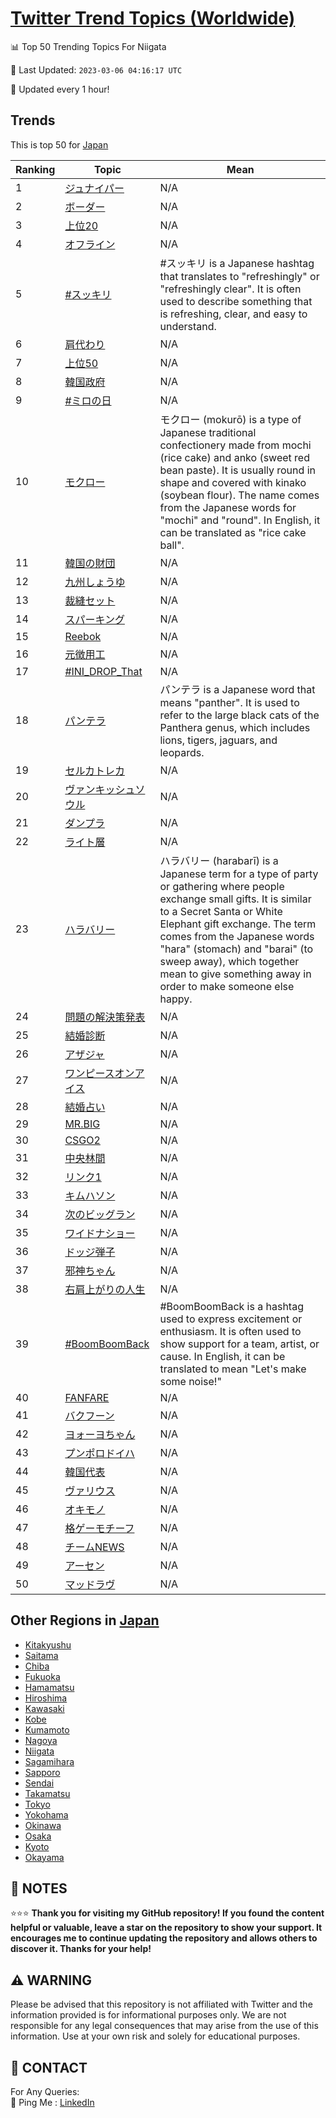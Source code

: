 [Twitter Trend Topics (Worldwide)](https://github.com/ErcinDedeoglu/Twitter-Trend-Topics)
==========


📊 Top 50 Trending Topics For Niigata

📆 Last Updated: `2023-03-06 04:16:17 UTC`

🔧 Updated every 1 hour!


## Trends

This is top 50 for [Japan](</Japan>)

| Ranking | Topic | Mean |
| ------- | ------------ | ------------ |
| 1 | [ジュナイパー](http://twitter.com/search?q=%e3%82%b8%e3%83%a5%e3%83%8a%e3%82%a4%e3%83%91%e3%83%bc) | N/A |
| 2 | [ボーダー](http://twitter.com/search?q=%e3%83%9c%e3%83%bc%e3%83%80%e3%83%bc) | N/A |
| 3 | [上位20](http://twitter.com/search?q=%e4%b8%8a%e4%bd%8d20) | N/A |
| 4 | [オフライン](http://twitter.com/search?q=%e3%82%aa%e3%83%95%e3%83%a9%e3%82%a4%e3%83%b3) | N/A |
| 5 | [#スッキリ](http://twitter.com/search?q=%23%e3%82%b9%e3%83%83%e3%82%ad%e3%83%aa) | #スッキリ is a Japanese hashtag that translates to "refreshingly" or "refreshingly clear". It is often used to describe something that is refreshing, clear, and easy to understand. |
| 6 | [肩代わり](http://twitter.com/search?q=%e8%82%a9%e4%bb%a3%e3%82%8f%e3%82%8a) | N/A |
| 7 | [上位50](http://twitter.com/search?q=%e4%b8%8a%e4%bd%8d50) | N/A |
| 8 | [韓国政府](http://twitter.com/search?q=%e9%9f%93%e5%9b%bd%e6%94%bf%e5%ba%9c) | N/A |
| 9 | [#ミロの日](http://twitter.com/search?q=%23%e3%83%9f%e3%83%ad%e3%81%ae%e6%97%a5) | N/A |
| 10 | [モクロー](http://twitter.com/search?q=%e3%83%a2%e3%82%af%e3%83%ad%e3%83%bc) | モクロー (mokurō) is a type of Japanese traditional confectionery made from mochi (rice cake) and anko (sweet red bean paste). It is usually round in shape and covered with kinako (soybean flour). The name comes from the Japanese words for "mochi" and "round". In English, it can be translated as "rice cake ball". |
| 11 | [韓国の財団](http://twitter.com/search?q=%e9%9f%93%e5%9b%bd%e3%81%ae%e8%b2%a1%e5%9b%a3) | N/A |
| 12 | [九州しょうゆ](http://twitter.com/search?q=%e4%b9%9d%e5%b7%9e%e3%81%97%e3%82%87%e3%81%86%e3%82%86) | N/A |
| 13 | [裁縫セット](http://twitter.com/search?q=%e8%a3%81%e7%b8%ab%e3%82%bb%e3%83%83%e3%83%88) | N/A |
| 14 | [スパーキング](http://twitter.com/search?q=%e3%82%b9%e3%83%91%e3%83%bc%e3%82%ad%e3%83%b3%e3%82%b0) | N/A |
| 15 | [Reebok](http://twitter.com/search?q=Reebok) | N/A |
| 16 | [元徴用工](http://twitter.com/search?q=%e5%85%83%e5%be%b4%e7%94%a8%e5%b7%a5) | N/A |
| 17 | [#INI_DROP_That](http://twitter.com/search?q=%23INI_DROP_That) | N/A |
| 18 | [パンテラ](http://twitter.com/search?q=%e3%83%91%e3%83%b3%e3%83%86%e3%83%a9) | パンテラ is a Japanese word that means "panther". It is used to refer to the large black cats of the Panthera genus, which includes lions, tigers, jaguars, and leopards. |
| 19 | [セルカトレカ](http://twitter.com/search?q=%e3%82%bb%e3%83%ab%e3%82%ab%e3%83%88%e3%83%ac%e3%82%ab) | N/A |
| 20 | [ヴァンキッシュソウル](http://twitter.com/search?q=%e3%83%b4%e3%82%a1%e3%83%b3%e3%82%ad%e3%83%83%e3%82%b7%e3%83%a5%e3%82%bd%e3%82%a6%e3%83%ab) | N/A |
| 21 | [ダンプラ](http://twitter.com/search?q=%e3%83%80%e3%83%b3%e3%83%97%e3%83%a9) | N/A |
| 22 | [ライト層](http://twitter.com/search?q=%e3%83%a9%e3%82%a4%e3%83%88%e5%b1%a4) | N/A |
| 23 | [ハラバリー](http://twitter.com/search?q=%e3%83%8f%e3%83%a9%e3%83%90%e3%83%aa%e3%83%bc) | ハラバリー (harabarī) is a Japanese term for a type of party or gathering where people exchange small gifts. It is similar to a Secret Santa or White Elephant gift exchange. The term comes from the Japanese words "hara" (stomach) and "barai" (to sweep away), which together mean to give something away in order to make someone else happy. |
| 24 | [問題の解決策発表](http://twitter.com/search?q=%e5%95%8f%e9%a1%8c%e3%81%ae%e8%a7%a3%e6%b1%ba%e7%ad%96%e7%99%ba%e8%a1%a8) | N/A |
| 25 | [結婚診断](http://twitter.com/search?q=%e7%b5%90%e5%a9%9a%e8%a8%ba%e6%96%ad) | N/A |
| 26 | [アザジャ](http://twitter.com/search?q=%e3%82%a2%e3%82%b6%e3%82%b8%e3%83%a3) | N/A |
| 27 | [ワンピースオンアイス](http://twitter.com/search?q=%e3%83%af%e3%83%b3%e3%83%94%e3%83%bc%e3%82%b9%e3%82%aa%e3%83%b3%e3%82%a2%e3%82%a4%e3%82%b9) | N/A |
| 28 | [結婚占い](http://twitter.com/search?q=%e7%b5%90%e5%a9%9a%e5%8d%a0%e3%81%84) | N/A |
| 29 | [MR.BIG](http://twitter.com/search?q=MR.BIG) | N/A |
| 30 | [CSGO2](http://twitter.com/search?q=CSGO2) | N/A |
| 31 | [中央林間](http://twitter.com/search?q=%e4%b8%ad%e5%a4%ae%e6%9e%97%e9%96%93) | N/A |
| 32 | [リンク1](http://twitter.com/search?q=%e3%83%aa%e3%83%b3%e3%82%af1) | N/A |
| 33 | [キムハソン](http://twitter.com/search?q=%e3%82%ad%e3%83%a0%e3%83%8f%e3%82%bd%e3%83%b3) | N/A |
| 34 | [次のビッグラン](http://twitter.com/search?q=%e6%ac%a1%e3%81%ae%e3%83%93%e3%83%83%e3%82%b0%e3%83%a9%e3%83%b3) | N/A |
| 35 | [ワイドナショー](http://twitter.com/search?q=%e3%83%af%e3%82%a4%e3%83%89%e3%83%8a%e3%82%b7%e3%83%a7%e3%83%bc) | N/A |
| 36 | [ドッジ弾子](http://twitter.com/search?q=%e3%83%89%e3%83%83%e3%82%b8%e5%bc%be%e5%ad%90) | N/A |
| 37 | [邪神ちゃん](http://twitter.com/search?q=%e9%82%aa%e7%a5%9e%e3%81%a1%e3%82%83%e3%82%93) | N/A |
| 38 | [右肩上がりの人生](http://twitter.com/search?q=%e5%8f%b3%e8%82%a9%e4%b8%8a%e3%81%8c%e3%82%8a%e3%81%ae%e4%ba%ba%e7%94%9f) | N/A |
| 39 | [#BoomBoomBack](http://twitter.com/search?q=%23BoomBoomBack) | #BoomBoomBack is a hashtag used to express excitement or enthusiasm. It is often used to show support for a team, artist, or cause. In English, it can be translated to mean "Let's make some noise!" |
| 40 | [FANFARE](http://twitter.com/search?q=FANFARE) | N/A |
| 41 | [バクフーン](http://twitter.com/search?q=%e3%83%90%e3%82%af%e3%83%95%e3%83%bc%e3%83%b3) | N/A |
| 42 | [ヨォーヨちゃん](http://twitter.com/search?q=%e3%83%a8%e3%82%a9%e3%83%bc%e3%83%a8%e3%81%a1%e3%82%83%e3%82%93) | N/A |
| 43 | [プンポロドイハ](http://twitter.com/search?q=%e3%83%97%e3%83%b3%e3%83%9d%e3%83%ad%e3%83%89%e3%82%a4%e3%83%8f) | N/A |
| 44 | [韓国代表](http://twitter.com/search?q=%e9%9f%93%e5%9b%bd%e4%bb%a3%e8%a1%a8) | N/A |
| 45 | [ヴァリウス](http://twitter.com/search?q=%e3%83%b4%e3%82%a1%e3%83%aa%e3%82%a6%e3%82%b9) | N/A |
| 46 | [オキモノ](http://twitter.com/search?q=%e3%82%aa%e3%82%ad%e3%83%a2%e3%83%8e) | N/A |
| 47 | [格ゲーモチーフ](http://twitter.com/search?q=%e6%a0%bc%e3%82%b2%e3%83%bc%e3%83%a2%e3%83%81%e3%83%bc%e3%83%95) | N/A |
| 48 | [チームNEWS](http://twitter.com/search?q=%e3%83%81%e3%83%bc%e3%83%a0NEWS) | N/A |
| 49 | [アーセン](http://twitter.com/search?q=%e3%82%a2%e3%83%bc%e3%82%bb%e3%83%b3) | N/A |
| 50 | [マッドラヴ](http://twitter.com/search?q=%e3%83%9e%e3%83%83%e3%83%89%e3%83%a9%e3%83%b4) | N/A |



## Other Regions in [Japan](</Japan>)

* [Kitakyushu](</Japan/Kitakyushu.md>)
* [Saitama](</Japan/Saitama.md>)
* [Chiba](</Japan/Chiba.md>)
* [Fukuoka](</Japan/Fukuoka.md>)
* [Hamamatsu](</Japan/Hamamatsu.md>)
* [Hiroshima](</Japan/Hiroshima.md>)
* [Kawasaki](</Japan/Kawasaki.md>)
* [Kobe](</Japan/Kobe.md>)
* [Kumamoto](</Japan/Kumamoto.md>)
* [Nagoya](</Japan/Nagoya.md>)
* [Niigata](</Japan/Niigata.md>)
* [Sagamihara](</Japan/Sagamihara.md>)
* [Sapporo](</Japan/Sapporo.md>)
* [Sendai](</Japan/Sendai.md>)
* [Takamatsu](</Japan/Takamatsu.md>)
* [Tokyo](</Japan/Tokyo.md>)
* [Yokohama](</Japan/Yokohama.md>)
* [Okinawa](</Japan/Okinawa.md>)
* [Osaka](</Japan/Osaka.md>)
* [Kyoto](</Japan/Kyoto.md>)
* [Okayama](</Japan/Okayama.md>)



## 📝 NOTES

⭐⭐⭐ **Thank you for visiting my GitHub repository! If you found the content helpful or valuable, leave a star on the repository to show your support. It encourages me to continue updating the repository and allows others to discover it. Thanks for your help!**


## ⚠️ WARNING

Please be advised that this repository is not affiliated with Twitter and the information provided is for informational purposes only. We are not responsible for any legal consequences that may arise from the use of this information. Use at your own risk and solely for educational purposes.


## 📨 CONTACT

 For Any Queries:  
            🏓 Ping Me : [LinkedIn](https://www.linkedin.com/in/ercindedeoglu/)
